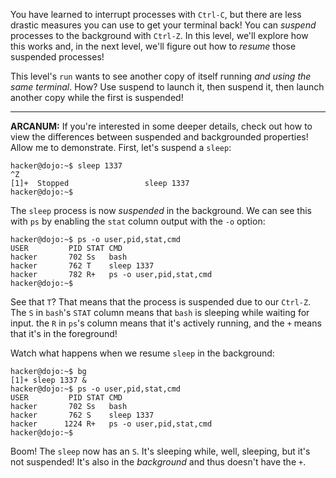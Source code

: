 You have learned to interrupt processes with `Ctrl-C`, but there are less drastic measures you can use to get your terminal back!
You can _suspend_ processes to the background with `Ctrl-Z`.
In this level, we'll explore how this works and, in the next level, we'll figure out how to _resume_ those suspended processes!

This level's `run` wants to see another copy of itself running _and using the same terminal_.
How?
Use suspend to launch it, then suspend it, then launch another copy while the first is suspended!

---

**ARCANUM:**
If you're interested in some deeper details, check out how to view the differences between suspended and backgrounded properties!
Allow me to demonstrate.
First, let's suspend a `sleep`:

```console
hacker@dojo:~$ sleep 1337
^Z
[1]+  Stopped                 sleep 1337
hacker@dojo:~$
```

The `sleep` process is now _suspended_ in the background.
We can see this with `ps` by enabling the `stat` column output with the `-o` option:

```console
hacker@dojo:~$ ps -o user,pid,stat,cmd
USER         PID STAT CMD
hacker       702 Ss   bash
hacker       762 T    sleep 1337
hacker       782 R+   ps -o user,pid,stat,cmd
hacker@dojo:~$ 
```

See that `T`?
That means that the process is suspended due to our `Ctrl-Z`.
The `S` in `bash`'s `STAT` column means that `bash` is sleeping while waiting for input.
the `R` in `ps`'s column means that it's actively running, and the `+` means that it's in the foreground!

Watch what happens when we resume `sleep` in the background:

```console
hacker@dojo:~$ bg
[1]+ sleep 1337 &
hacker@dojo:~$ ps -o user,pid,stat,cmd
USER         PID STAT CMD
hacker       702 Ss   bash
hacker       762 S    sleep 1337
hacker      1224 R+   ps -o user,pid,stat,cmd
hacker@dojo:~$
```

Boom!
The `sleep` now has an `S`.
It's sleeping while, well, sleeping, but it's not suspended!
It's also in the _background_ and thus doesn't have the `+`.
